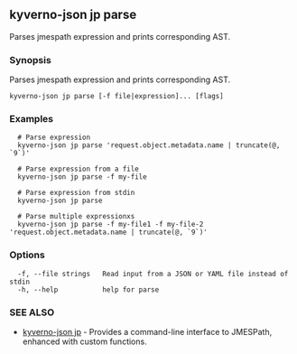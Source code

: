 ## kyverno-json jp parse

Parses jmespath expression and prints corresponding AST.

### Synopsis

Parses jmespath expression and prints corresponding AST.


```
kyverno-json jp parse [-f file|expression]... [flags]
```

### Examples

```
  # Parse expression
  kyverno-json jp parse 'request.object.metadata.name | truncate(@, `9`)'

  # Parse expression from a file
  kyverno-json jp parse -f my-file

  # Parse expression from stdin
  kyverno-json jp parse

  # Parse multiple expressionxs
  kyverno-json jp parse -f my-file1 -f my-file-2 'request.object.metadata.name | truncate(@, `9`)'

```

### Options

```
  -f, --file strings   Read input from a JSON or YAML file instead of stdin
  -h, --help           help for parse
```

### SEE ALSO

* [kyverno-json jp](kyverno-json_jp.md)	 - Provides a command-line interface to JMESPath, enhanced with custom functions.


